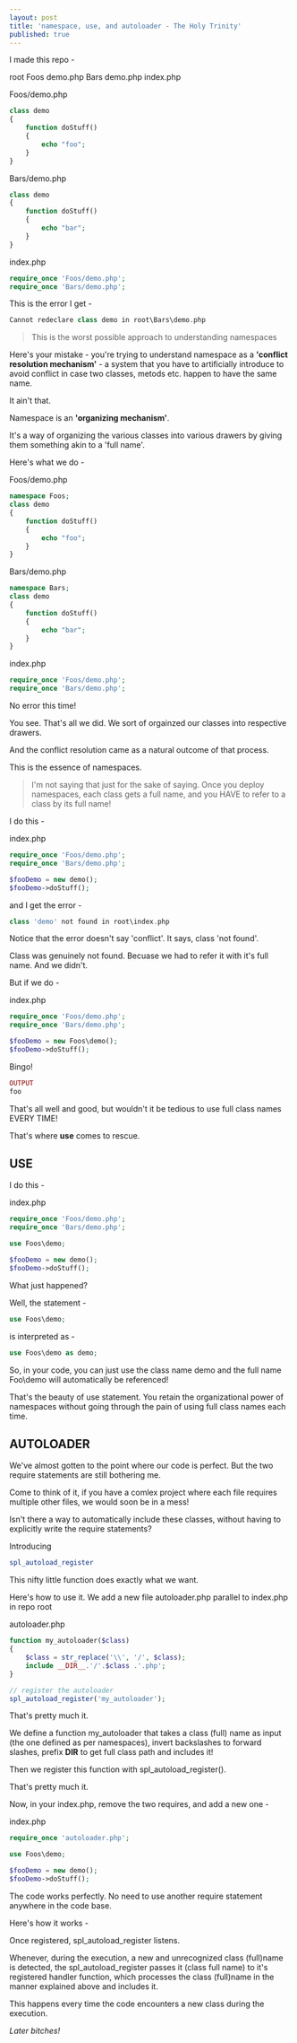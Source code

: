 ```yaml
---
layout: post
title: 'namespace, use, and autoloader - The Holy Trinity'
published: true
---
```


I made this repo -  

root
	Foos
    	demo.php
    Bars
    	demo.php
    index.php
        

Foos/demo.php
```php
class demo
{
	function doStuff()
    {
    	echo "foo";
    }
}
```

Bars/demo.php
```php
class demo
{
	function doStuff()
    {
    	echo "bar";
    }
}
```

index.php
```php
require_once 'Foos/demo.php';
require_once 'Bars/demo.php';
```

This is the error I get - 
```php
Cannot redeclare class demo in root\Bars\demo.php
```

>This is the worst possible approach to understanding namespaces

Here's your mistake - you're trying to understand namespace as a **'conflict resolution mechanism'** - a system that you have to artificially introduce to avoid conflict in case two classes, metods etc. happen to have the same name.

It ain't that.

Namespace is an **'organizing mechanism'**.

It's a way of organizing the various classes into various drawers by giving them something akin to a 'full name'.

Here's what we do - 

Foos/demo.php
```php
namespace Foos;
class demo
{
	function doStuff()
    {
    	echo "foo";
    }
}
```

Bars/demo.php
```php
namespace Bars;
class demo
{
	function doStuff()
    {
    	echo "bar";
    }
}
```

index.php
```php
require_once 'Foos/demo.php';
require_once 'Bars/demo.php';
```

No error this time!

You see. That's all we did. We sort of orgainzed our classes into respective drawers. 

And the conflict resolution came as a natural outcome of that process. 

This is the essence of namespaces.

>I'm not saying that just for the sake of saying. Once you deploy namespaces, each class gets a full name, and you HAVE to refer to a class by its full name!

I do this - 

index.php
```php
require_once 'Foos/demo.php';
require_once 'Bars/demo.php';

$fooDemo = new demo();
$fooDemo->doStuff();
```

and I get the error - 
```php
class 'demo' not found in root\index.php
```

Notice that the error doesn't say 'conflict'. It says, class 'not found'.

Class was genuinely not found. Becuase we had to refer it with it's full name. And we didn't.

But if we do - 

index.php
```php
require_once 'Foos/demo.php';
require_once 'Bars/demo.php';

$fooDemo = new Foos\demo();
$fooDemo->doStuff();
```

Bingo!

```php
OUTPUT
foo
```

That's all well and good, but wouldn't it be tedious to use full class names EVERY TIME!

That's where **use** comes to rescue.

## USE

I do this - 

index.php
```php
require_once 'Foos/demo.php';
require_once 'Bars/demo.php';

use Foos\demo;

$fooDemo = new demo();
$fooDemo->doStuff();
```

What just happened?

Well, the statement - 
```php
use Foos\demo;
```
is interpreted as - 
```php
use Foos\demo as demo;
```

So, in your code, you can just use the class name demo and the full name Foo\demo will automatically be referenced!

That's the beauty of use statement. You retain the organizational power of namespaces without going through the pain of using full class names each time.

## AUTOLOADER

We've almost gotten to the point where our code is perfect. But the two require statements are still bothering me.

Come to think of it, if you have a comlex project where each file requires multiple other files, we would soon be in a mess!

Isn't there a way to automatically include these classes, without having to explicitly write the require statements?

Introducing 

```php
spl_autoload_register
```

This nifty little function does exactly what we want.

Here's how to use it. We add a new file autoloader.php parallel to index.php in repo root

autoloader.php
```php
function my_autoloader($class)
{
	$class = str_replace('\\', '/', $class);
  	include __DIR__.'/'.$class .'.php';
}

// register the autoloader
spl_autoload_register('my_autoloader');

```

That's pretty much it.

We define a function my_autoloader that takes a class (full) name as input (the one defined as per namespaces), invert backslashes to forward slashes, prefix __DIR__ to get full class path and includes it!

Then we register this function with spl_autoload_register().

That's pretty much it.

Now, in your index.php, remove the two requires, and add a new one - 

index.php
```php
require_once 'autoloader.php';

use Foos\demo;

$fooDemo = new demo();
$fooDemo->doStuff();
```

The code works perfectly. No need to use another require statement anywhere in the code base.

Here's how it works - 

Once registered, spl_autoload_register listens.

Whenever, during the execution, a new and unrecognized class (full)name is detected, the spl_autoload_register passes it (class full name) to it's registered handler function, which processes the class (full)name in the manner explained above and includes it.

This happens every time the code encounters a new class during the execution.

_Later bitches!_

